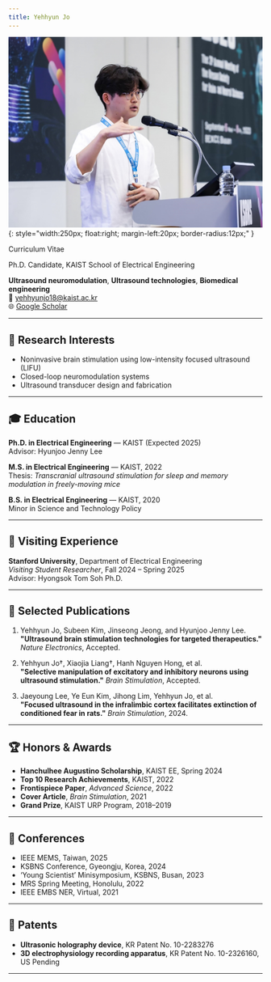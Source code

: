 ```yaml
---
title: Yehhyun Jo
---
```


![Profile Photo](2023_KSBNS.jpg){: style="width:250px; float:right; margin-left:20px; border-radius:12px;" }

Curriculum Vitae

Ph.D. Candidate, KAIST School of Electrical Engineering  

**Ultrasound neuromodulation**, **Ultrasound technologies**, **Biomedical engineering**  
📧 yehhyunjo18@kaist.ac.kr  
🌐 [Google Scholar](https://scholar.google.com/citations?user=Zamd4igAAAAJ&hl=en)

---

## 🧠 Research Interests

- Noninvasive brain stimulation using low-intensity focused ultrasound (LIFU)
- Closed-loop neuromodulation systems
- Ultrasound transducer design and fabrication

---

## 🎓 Education

**Ph.D. in Electrical Engineering** — KAIST (Expected 2025)  
Advisor: Hyunjoo Jenny Lee

**M.S. in Electrical Engineering** — KAIST, 2022  
Thesis: *Transcranial ultrasound stimulation for sleep and memory modulation in freely-moving mice*

**B.S. in Electrical Engineering** — KAIST, 2020  
Minor in Science and Technology Policy

---

## 🧪 Visiting Experience

**Stanford University**, Department of Electrical Engineering  
*Visiting Student Researcher*, Fall 2024 – Spring 2025  
Advisor: Hyongsok Tom Soh Ph.D.

---

## 📄 Selected Publications

1. Yehhyun Jo, Subeen Kim, Jinseong Jeong, and Hyunjoo Jenny Lee.  
   **"Ultrasound brain stimulation technologies for targeted therapeutics."** *Nature Electronics*, Accepted.

2. Yehhyun Jo†, Xiaojia Liang†, Hanh Nguyen Hong, et al.  
   **"Selective manipulation of excitatory and inhibitory neurons using ultrasound stimulation."** *Brain Stimulation*, Accepted.

3. Jaeyoung Lee, Ye Eun Kim, Jihong Lim, Yehhyun Jo, et al.  
   **"Focused ultrasound in the infralimbic cortex facilitates extinction of conditioned fear in rats."** *Brain Stimulation*, 2024.

---

## 🏆 Honors & Awards

- **Hanchulhee Augustino Scholarship**, KAIST EE, Spring 2024  
- **Top 10 Research Achievements**, KAIST, 2022  
- **Frontispiece Paper**, *Advanced Science*, 2022  
- **Cover Article**, *Brain Stimulation*, 2021  
- **Grand Prize**, KAIST URP Program, 2018–2019

---

## 🎤 Conferences

- IEEE MEMS, Taiwan, 2025  
- KSBNS Conference, Gyeongju, Korea, 2024  
- ‘Young Scientist’ Minisymposium, KSBNS, Busan, 2023  
- MRS Spring Meeting, Honolulu, 2022  
- IEEE EMBS NER, Virtual, 2021

---

## 🧬 Patents

- **Ultrasonic holography device**, KR Patent No. 10-2283276  
- **3D electrophysiology recording apparatus**, KR Patent No. 10-2326160, US Pending

---
